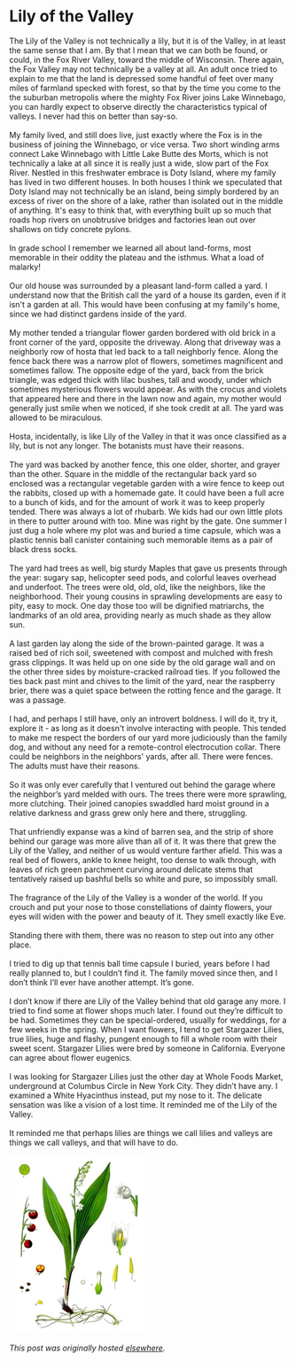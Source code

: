 # Lily of the Valley

<p>The Lily of the Valley is not technically a lily, but it is of the Valley, in at least the same sense that I am.  By that I mean that we can both be found, or could, in the Fox River Valley, toward the middle of Wisconsin.  There again, the Fox Valley may not technically be a valley at all.  An adult once tried to explain to me that the land is depressed some handful of feet over many miles of farmland specked with forest, so that by the time you come to the the suburban metropolis where the mighty Fox River joins Lake Winnebago, you can hardly expect to observe directly the characteristics typical of valleys.  I never had this on better than say-so.<br><br>My family lived, and still does live, just exactly where the Fox is in the business of joining the Winnebago, or vice versa.  Two short winding arms connect Lake Winnebago with Little Lake Butte des Morts, which is not technically a lake at all since it is really just a wide, slow part of the Fox River.  Nestled in this freshwater embrace is Doty Island, where my family has lived in two different houses.  In both houses I think we speculated that Doty Island may not technically be an island, being simply bordered by an excess of river on the shore of a lake, rather than isolated out in the middle of anything.  It's easy to think that, with everything built up so much that roads hop rivers on unobtrusive bridges and factories lean out over shallows on tidy concrete pylons.<br><br>In grade school I remember we learned all about land-forms, most memorable in their oddity the plateau and the isthmus.  What a load of malarky!<br><br>Our old house was surrounded by a pleasant land-form called a yard.  I understand now that the British call the yard of a house its garden, even if it isn't a garden at all.  This would have been confusing at my family's home, since we had distinct gardens inside of the yard.<br><br>My mother tended a triangular flower garden bordered with old brick in a front corner of the yard, opposite the driveway.  Along that driveway was a neighborly row of hosta that led back to a tall neighborly fence.  Along the fence back there was a narrow plot of flowers, sometimes magnificent and sometimes fallow.  The opposite edge of the yard, back from the brick triangle, was edged thick with lilac bushes, tall and woody, under which sometimes mysterious flowers would appear.  As with the crocus and violets that appeared here and there in the lawn now and again, my mother would generally just smile when we noticed, if she took credit at all.  The yard was allowed to be miraculous.<br><br>Hosta, incidentally, is like Lily of the Valley in that it was once classified as a lily, but is not any longer.  The botanists must have their reasons.<br><br>The yard was backed by another fence, this one older, shorter, and grayer than the other.  Square in the middle of the rectangular back yard so enclosed was a rectangular vegetable garden with a wire fence to keep out the rabbits, closed up with a homemade gate.  It could have been a full acre to a bunch of kids, and for the amount of work it was to keep properly tended.  There was always a lot of rhubarb.  We kids had our own little plots in there to putter around with too.  Mine was right by the gate.  One summer I just dug a hole where my plot was and buried a time capsule, which was a plastic tennis ball canister containing such memorable items as a pair of black dress socks.<br><br>The yard had trees as well, big sturdy Maples that gave us presents through the year: sugary sap, helicopter seed pods, and colorful leaves overhead and underfoot.  The trees were old, old, old, like the neighbors, like the neighborhood.  Their young cousins in sprawling developments are easy to pity, easy to mock.  One day those too will be dignified matriarchs, the landmarks of an old area, providing nearly as much shade as they allow sun.<br><br>A last garden lay along the side of the brown-painted garage.  It was a raised bed of rich soil, sweetened with compost and mulched with fresh grass clippings.  It was held up on one side by the old garage wall and on the other three sides by moisture-cracked railroad ties.  If you followed the ties back past mint and chives to the limit of the yard, near the raspberry brier, there was a quiet space between the rotting fence and the garage.  It was a passage.<br><br>I had, and perhaps I still have, only an introvert boldness.  I will do it, try it, explore it - as long as it doesn't involve interacting with people.  This tended to make me respect the borders of our yard more judiciously than the family dog, and without any need for a remote-control electrocution collar.  There could be neighbors in the neighbors' yards, after all.  There were fences.  The adults must have their reasons.<br><br>So it was only ever carefully that I ventured out behind the garage where the neighbor&#8217;s yard melded with ours.  The trees there were more sprawling, more clutching.  Their joined canopies swaddled hard moist ground in a relative darkness and grass grew only here and there, struggling.<br><br>That unfriendly expanse was a kind of barren sea, and the strip of shore behind our garage was more alive than all of it.  It was there that grew the Lily of the Valley, and neither of us would venture farther afield.  This was a real bed of flowers, ankle to knee height, too dense to walk through, with leaves of rich green parchment curving around delicate stems that tentatively raised up bashful bells so white and pure, so impossibly small.<br><br>The fragrance of the Lily of the Valley is a wonder of the world.  If you crouch and put your nose to those constellations of dainty flowers, your eyes will widen with the power and beauty of it.  They smell exactly like Eve.<br><br>Standing there with them, there was no reason to step out into any other place.<br><br>I tried to dig up that tennis ball time capsule I buried, years before I had really planned to, but I couldn&#8217;t find it.  The family moved since then, and I don&#8217;t think I&#8217;ll ever have another attempt.  It&#8217;s gone.<br><br>I don&#8217;t know if there are Lily of the Valley behind that old garage any more.  I tried to find some at flower shops much later.  I found out they&#8217;re difficult to be had.  Sometimes they can be special-ordered, usually for weddings, for a few weeks in the spring.  When I want flowers, I tend to get Stargazer Lilies, true lilies, huge and flashy, pungent enough to fill a whole room with their sweet scent.  Stargazer Lilies were bred by someone in California.  Everyone can agree about flower eugenics.<br><br>I was looking for Stargazer Lilies just the other day at Whole Foods Market, underground at Columbus Circle in New York City.  They didn&#8217;t have any.  I examined a White Hyacinthus instead, put my nose to it.  The delicate sensation was like a vision of a lost time.  It reminded me of the Lily of the Valley.<br><br>It reminded me that perhaps lilies are things we call lilies and valleys are things we call valleys, and that will have to do.<br><br><a onblur="try {parent.deselectBloggerImageGracefully();} catch(e) {}" href="http://en.wikipedia.org/wiki/Image:Koeh-045.jpg"><img src="Koeh-045.jpg" alt="" id="BLOGGER_PHOTO_ID_5160303811241365554" border="0"></a></p>


*This post was originally hosted [elsewhere](http://planspace.blogspot.com/2008/01/lily-of-valley.html).*
